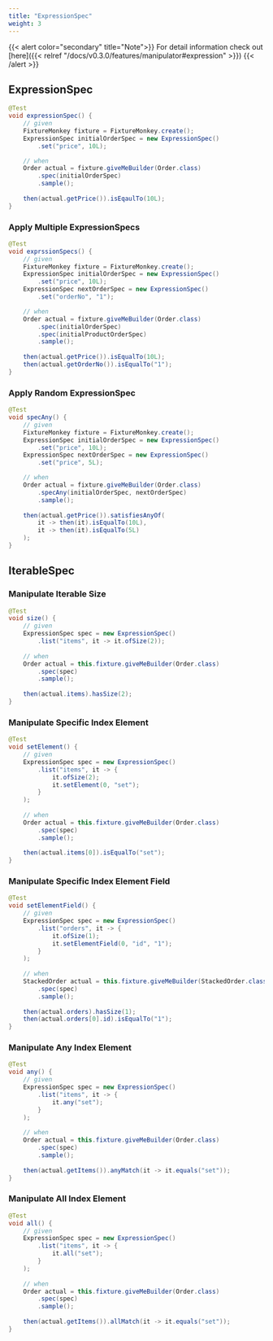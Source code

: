 ```yaml
---
title: "ExpressionSpec"
weight: 3
---
```


{{< alert color="secondary" title="Note">}}
For detail information check out [here]({{< relref "/docs/v0.3.0/features/manipulator#expression" >}})
{{< /alert >}}


## ExpressionSpec
```java
@Test
void expressionSpec() {
	// given
    FixtureMonkey fixture = FixtureMonkey.create();
	ExpressionSpec initialOrderSpec = new ExpressionSpec()
        .set("price", 10L);

    // when
    Order actual = fixture.giveMeBuilder(Order.class)
        .spec(initialOrderSpec)
        .sample();
    
    then(actual.getPrice()).isEqaulTo(10L);
}
```

### Apply Multiple ExpressionSpecs
```java
@Test
void exprssionSpecs() {
	// given
    FixtureMonkey fixture = FixtureMonkey.create();
	ExpressionSpec initialOrderSpec = new ExpressionSpec()
	    .set("price", 10L);
	ExpressionSpec nextOrderSpec = new ExpressionSpec()
	    .set("orderNo", "1");

	// when
    Order actual = fixture.giveMeBuilder(Order.class)
        .spec(initialOrderSpec)
        .spec(initialProductOrderSpec)
        .sample();
    
    then(actual.getPrice()).isEqualTo(10L);
    then(actual.getOrderNo()).isEqualTo("1");
}
```

### Apply Random ExpressionSpec
```java
@Test
void specAny() {
	// given
	FixtureMonkey fixture = FixtureMonkey.create();
	ExpressionSpec initialOrderSpec = new ExpressionSpec()
	    .set("price", 10L);
	ExpressionSpec nextOrderSpec = new ExpressionSpec()
	    .set("price", 5L);

	// when
	Order actual = fixture.giveMeBuilder(Order.class)
		.specAny(initialOrderSpec, nextOrderSpec)
		.sample();
	
	then(actual.getPrice()).satisfiesAnyOf(
	    it -> then(it).isEqualTo(10L),
	    it -> then(it).isEqualTo(5L)
	);
}
```



## IterableSpec

### Manipulate Iterable Size
```java
@Test
void size() {
	// given
	ExpressionSpec spec = new ExpressionSpec()
	    .list("items", it -> it.ofSize(2));
	
	// when
    Order actual = this.fixture.giveMeBuilder(Order.class)
	    .spec(spec)
	    .sample();
    
    then(actual.items).hasSize(2);
}
```


### Manipulate Specific Index Element
```java
@Test
void setElement() {
	// given
	ExpressionSpec spec = new ExpressionSpec()
	    .list("items", it -> {
	        it.ofSize(2);
	        it.setElement(0, "set");
	    }
	);
	
	// when
    Order actual = this.fixture.giveMeBuilder(Order.class)
	    .spec(spec)
	    .sample();
    
    then(actual.items[0]).isEqualTo("set");
}
```

### Manipulate Specific Index Element Field
```java
@Test
void setElementField() {
	// given
	ExpressionSpec spec = new ExpressionSpec()
        .list("orders", it -> {
            it.ofSize(1);
            it.setElementField(0, "id", "1");
        }
	);
	
	// when
    StackedOrder actual = this.fixture.giveMeBuilder(StackedOrder.class)
	    .spec(spec)
	    .sample();
    
    then(actual.orders).hasSize(1);
    then(actual.orders[0].id).isEqualTo("1");
}
```

### Manipulate Any Index Element
```java
@Test
void any() {
	// given
	ExpressionSpec spec = new ExpressionSpec()
        .list("items", it -> {
            it.any("set");
        }
	);
	
	// when
    Order actual = this.fixture.giveMeBuilder(Order.class)
	    .spec(spec)
	    .sample();
    
    then(actual.getItems()).anyMatch(it -> it.equals("set"));
}
```

### Manipulate All Index Element

```java
@Test
void all() {
	// given
	ExpressionSpec spec = new ExpressionSpec()
        .list("items", it -> {
            it.all("set");
	    }
	);
	
	// when
    Order actual = this.fixture.giveMeBuilder(Order.class)
	    .spec(spec)
	    .sample();
    
    then(actual.getItems()).allMatch(it -> it.equals("set"));
}
```
